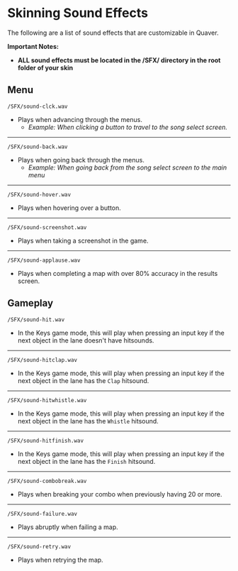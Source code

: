 # Skinning Sound Effects
The following are a list of sound effects that are customizable in Quaver.

**Important Notes:**
* **ALL sound effects must be located in the /SFX/ directory in the root folder of your skin**

## Menu ##
`/SFX/sound-clck.wav`

* Plays when advancing through the menus. 
     * *Example: When clicking a button to travel to the song select screen.*
     
---

`/SFX/sound-back.wav`

* Plays when going back through the menus.
     * *Example: When going back from the song select screen to the main menu*

---

`/SFX/sound-hover.wav`

* Plays when hovering over a button.

---

`/SFX/sound-screenshot.wav`

* Plays when taking a screenshot in the game.

---

`/SFX/sound-applause.wav`

* Plays when completing a map with over 80% accuracy in the results screen.

## Gameplay ##
`/SFX/sound-hit.wav`

* In the Keys game mode, this will play when pressing an input key if the next object in the lane doesn't have hitsounds.

---

`/SFX/sound-hitclap.wav`

* In the Keys game mode, this will play when pressing an input key if the next object in the lane has the `Clap` hitsound.

---

`/SFX/sound-hitwhistle.wav`

* In the Keys game mode, this will play when pressing an input key if the next object in the lane has the `Whistle` hitsound.

---

`/SFX/sound-hitfinish.wav`

* In the Keys game mode, this will play when pressing an input key if the next object in the lane has the `Finish` hitsound.

---

`/SFX/sound-combobreak.wav`

* Plays when breaking your combo when previously having 20 or more.

---

`/SFX/sound-failure.wav`

* Plays abruptly when failing a map.

---

`/SFX/sound-retry.wav`

* Plays when retrying the map.
